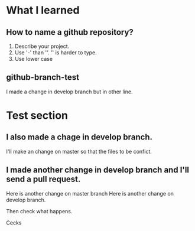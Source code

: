 # What I learned
## How to name a github repository?
1. Describe your project.
2. Use '-' than '_'. '_' is harder to type.
3. Use lower case

## github-branch-test
I made a change in develop branch but in other line.

# Test section
## I also made a chage in develop branch.
I'll make an change on master so that the files to be confict.

## I made another change in develop branch and I'll send a pull request.
Here is another change on master branch
Here is another change on develop branch.

Then check what happens.


Cecks

<script>
  alert('this is alert')
</script>
